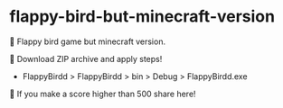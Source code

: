 # flappy-bird-but-minecraft-version
🎁 Flappy bird game but minecraft version.

🚀 Download ZIP archive and apply steps!

* FlappyBirdd > FlappyBirdd > bin > Debug > FlappyBirdd.exe 

💎 If you make a score higher than 500 share here!




